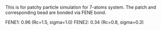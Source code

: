 This is for patchy particle simulation for 7-atoms system.
The patch and corresponding bead are bonded via FENE bond. 

FENE1: 0.96 (Rc=1.5, sigma=1.0)
FENE2: 0.34 (Rc=0.8, sigma=0.3)
